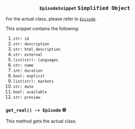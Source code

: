 <h3 align="center"><code>EpisodeSnippet</code> <kbd>Simplified Object</kbd></h3>

For the actual class, please refer to [`Episode`](https://github.com/creuserr/crespot/tree/main/docs/single/episode.md).

This snippet contains the following:
1. `str: id`
2. `str: description`
3. `str: html_description`
5. `str: external`
7. `list(str): languages`
8. `str: name`
9. `int: duration`
10. `bool: explicit`
11. `list(str): markets`
12. `str: date`
13. `bool: available`
14. `str: preview`

### `get_real() -> Episode` <kbd>:globe_with_meridians:</kbd>
This method gets the actual class.

<img src="https://komarev.com/ghpvc/?username=creuserr" alt="" width="0"></img>
